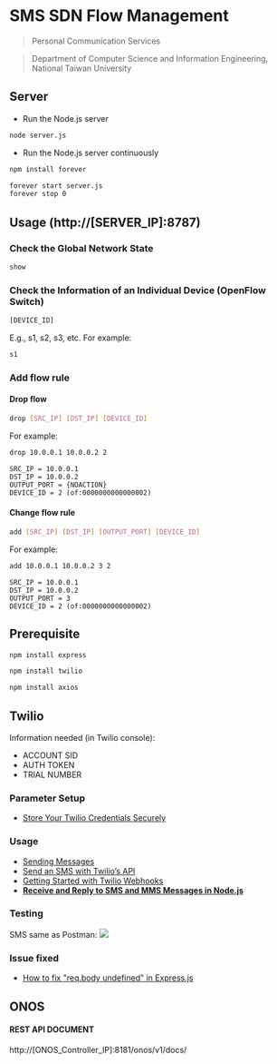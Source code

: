 # SMS SDN Flow Management
> Personal Communication Services

> Department of Computer Science and Information Engineering, National Taiwan University

## Server
* Run the Node.js server
```sh
node server.js
```

* Run the Node.js server continuously
```sh
npm install forever
```

```sh
forever start server.js
forever stop 0
```

## Usage (http://[SERVER_IP]:8787)
### Check the Global Network State
```sh
show
```
### Check the Information of an Individual Device (OpenFlow Switch)
```sh
[DEVICE_ID]
```
E.g., s1, s2, s3, etc.
For example:
```sh
s1
```
### Add flow rule
#### Drop flow
```sh
drop [SRC_IP] [DST_IP] [DEVICE_ID]
```
For example:
```sh
drop 10.0.0.1 10.0.0.2 2
```
```
SRC_IP = 10.0.0.1
DST_IP = 10.0.0.2
OUTPUT_PORT = {NOACTION}
DEVICE_ID = 2 (of:0000000000000002)
```
#### Change flow rule
```sh
add [SRC_IP] [DST_IP] [OUTPUT_PORT] [DEVICE_ID]
```
For example:
```sh
add 10.0.0.1 10.0.0.2 3 2
```
```
SRC_IP = 10.0.0.1
DST_IP = 10.0.0.2
OUTPUT_PORT = 3
DEVICE_ID = 2 (of:0000000000000002)
```
## Prerequisite
```sh
npm install express
```
```sh
npm install twilio
```
```sh
npm install axios
```
## Twilio
Information needed (in Twilio console):
* ACCOUNT SID
* AUTH TOKEN
* TRIAL NUMBER

### Parameter Setup
* [Store Your Twilio Credentials Securely](https://www.twilio.com/docs/usage/secure-credentials)

### Usage
* [Sending Messages](https://www.twilio.com/docs/sms/send-messages)
* [Send an SMS with Twilio’s API](https://www.twilio.com/docs/usage/api#send-an-sms-with-twilios-api)
* [Getting Started with Twilio Webhooks](https://www.twilio.com/docs/usage/webhooks/getting-started-twilio-webhooks)
* [**Receive and Reply to SMS and MMS Messages in Node.js**](https://www.twilio.com/docs/sms/tutorials/how-to-receive-and-reply-node-js#)


### Testing
SMS same as Postman:
![](https://i.imgur.com/K98m4o0.png)



### Issue fixed
* [How to fix "req.body undefined" in Express.js](https://akhromieiev.com/req-body-undefined-express/)


## ONOS

#### REST API DOCUMENT
http://[ONOS_Controller_IP]:8181/onos/v1/docs/
